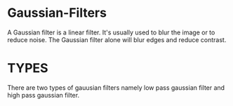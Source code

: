 # Gaussian-Filters

A Gaussian filter is a linear filter. It's usually used to blur the image or to reduce noise. The Gaussian filter alone will blur edges and reduce contrast.

# TYPES

There are two types of gauusian filters namely low pass gaussian filter and high pass gaussian filter.
